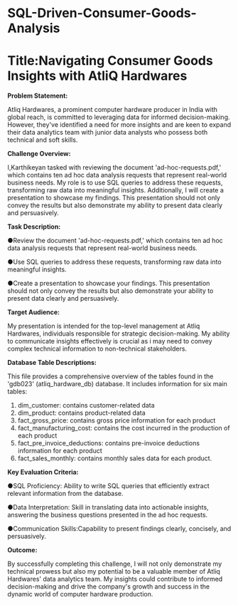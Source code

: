 # SQL-Driven-Consumer-Goods-Analysis
# Title:Navigating Consumer Goods Insights with AtliQ Hardwares


**Problem Statement:**

Atliq Hardwares, a prominent computer hardware producer in India with global reach, is committed to leveraging data for informed decision-making. However, they've identified a need for more insights and are keen to expand their data analytics team with junior data analysts who possess both technical and soft skills.

**Challenge Overview:**

I,Karthikeyan tasked with reviewing the document 'ad-hoc-requests.pdf,' which contains ten ad hoc data analysis requests that represent real-world business needs. My role is to use SQL queries to address these requests, transforming raw data into meaningful insights. Additionally, I will create a presentation to showcase my  findings. This presentation should not only convey the results but also demonstrate my ability to present data clearly and persuasively.

**Task Description:**

●Review the document 'ad-hoc-requests.pdf,' which contains ten ad hoc data analysis requests that represent real-world business needs.

●Use SQL queries to address these requests, transforming raw data into meaningful insights.

●Create a presentation to showcase your findings. This presentation should not only convey the results but also demonstrate your ability to present data clearly and persuasively.

**Target Audience:**

My presentation is intended for the top-level management at Atliq Hardwares, individuals responsible for strategic decision-making. My ability to communicate insights effectively is crucial as i may need to convey complex technical information to non-technical stakeholders.

**Database Table Descriptions:**

This file provides a comprehensive overview of the tables found in the 'gdb023' (atliq_hardware_db) database. It includes information for six main tables:

1. dim_customer: contains customer-related data
2. dim_product: contains product-related data
3. fact_gross_price: contains gross price information for each product
4. fact_manufacturing_cost: contains the cost incurred in the production of each product
5. fact_pre_invoice_deductions: contains pre-invoice deductions information for each product
6. fact_sales_monthly: contains monthly sales data for each product.


**Key Evaluation Criteria:**

●SQL Proficiency: Ability to write SQL queries that efficiently extract relevant information from the database.

●Data Interpretation: Skill in translating data into actionable insights, answering the business questions presented in the ad hoc requests.

●Communication Skills:Capability to present findings clearly, concisely, and persuasively.

**Outcome:**

By successfully completing this challenge, I will not only demonstrate my technical prowess but also my potential to be a valuable member of Atliq Hardwares' data analytics team. My insights could contribute to informed decision-making and drive the company's growth and success in the dynamic world of computer hardware production.
